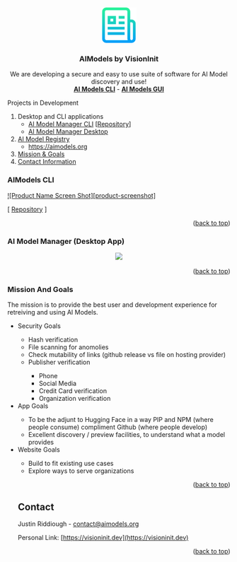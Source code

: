 <!-- Improved compatibility of back to top link: See: https://github.com/othneildrew/Best-README-Template/pull/73 -->
<a name="readme-top"></a>

<!-- PROJECT LOGO -->
<br />
<div align="center">
  <a href="https://github.com/visioninit">
    <img src="images/logo.png" alt="Logo" width="80" height="80">
  </a>

<h3 align="center">AIModels by VisionInit</h3>
  <p align="center">
    We are developing a secure and easy to use suite of software for AI Model discovery and use!
    <br />
    <a href="https://github.com/visioninit/ai-models-cli"><strong>AI Models CLI</strong></a> - 
    <a href="https://github.com/visioninit/ai-model-manager"><strong>AI Models GUI</strong></a>
  </p>
</div>

<!-- TABLE OF CONTENTS -->
  <summary>Projects in Development</summary>
  <ol>
    <li>
        Desktop and CLI applications
      <ul>
        <li><a href="#aimodels-cli">AI Model Manager CLI</a> [<a href="https://github.com/visioninit/ai-models-cli">Repository</a>]</li>
        <li><a href="#ai-model-manager-desktop-app">AI Model Manager Desktop</a></li>
      </ul>
    </li>
    <li>
      <a href="">AI Model Registry </a>
      <ul>
        <li><a href="#prerequisites">https://aimodels.org</a></li>
      </ul>
    </li>
    <li>
      <a href="#mission-and-goals">Mission & Goals</a>
    </li>     
    <li>
      <a href="#contact">Contact Information</a>
    </li> 
  </ol>

<!-- CLI -->
### AIModels CLI

[![Product Name Screen Shot][product-screenshot]](https://aimodels.org)

[ <a href="https://github.com/visioninit/ai-models-cli">Repository</a> ]

<p align="right">(<a href="#readme-top">back to top</a>)</p>

<!-- DESKTOP APP -->
### AI Model Manager (Desktop App)

<p align="center">
<img width="500" src="https://user-images.githubusercontent.com/654993/201464617-0e7a4b97-e2b5-45c5-a4d6-69d37345248e.png">
</p>

<p align="right">(<a href="#readme-top">back to top</a>)</p>

<!-- Mission and Goals -->
### Mission And Goals

The mission is to provide the best user and development experience for retreiving and using AI Models. 

<ul>
  <li>Security Goals</li>
  <ul>
    <li>Hash verification</li>
    <li>File scanning for anomolies</li>
    <li>Check mutability of links (github release vs file on hosting provider)
    <li>Publisher verification</li>
    <ul>
      <li>Phone</li>
      <li>Social Media</li>
      <li>Credit Card verification</li>
      <li>Organization verification</li>
    </ul>
  </ul>
  <li>App Goals</li>
  <ul>
    <li>To be the adjunt to Hugging Face in a way PIP and NPM (where people consume) compliment Github (where people develop)</li>
    <li>Excellent discovery / preview facilities, to understand what a model provides</li>
  </ul>
  <li>Website Goals</li>
  <ul>
    <li>Build to fit existing use cases</li>
    <li>Explore ways to serve organizations</li>
</ul>

<p align="right">(<a href="#readme-top">back to top</a>)</p>



<!-- CONTACT -->
## Contact

Justin Riddiough - contact@aimodels.org

Personal Link: [https://visioninit.dev](https://visioninit.dev)

<p align="right">(<a href="#readme-top">back to top</a>)</p>
